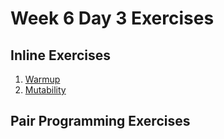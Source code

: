 # Week 6 Day 3 Exercises

## Inline Exercises

1. [Warmup](warmup.md)
1. [Mutability](mutability/)

## Pair Programming Exercises

